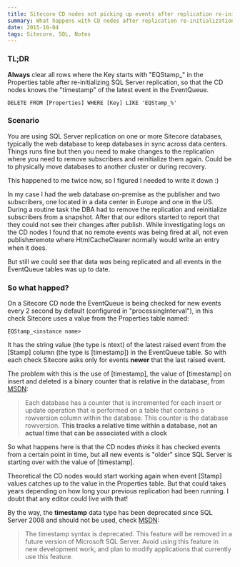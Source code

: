 ```yaml
---
title: Sitecore CD nodes not picking up events after replication re-initialization
summary: What happens with CD nodes after replication re-initialization and why do they ignore all events?
date: 2015-10-04
tags: Sitecore, SQL, Notes
---
```


### TL;DR

**Always** clear all rows where the Key starts with "EQStamp_" in the Properties table after re-initializing SQL Server replication, so that the CD nodes knows the "timestamp" of the latest event in the EventQueue.

	DELETE FROM [Properties] WHERE [Key] LIKE 'EQStamp_%'

### Scenario

You are using SQL Server replication on one or more Sitecore databases, typically the web database to keep databases in sync across data centers. Things runs fine but then you need to make changes to the replication where you need to remove subscribers and reinitialize them again. Could be to physically move databases to another cluster or during recovery.

This happened to me twice now, so I figured I needed to write it down :) 

In my case I had the web database on-premise as the publisher and two subscribers, one located in a data center in Europe and one in the US. During a routine task the DBA had to remove the replication and reinitialize subscribers from a snapshot. After that our editors started to report that they could not see their changes after publish. While investigating logs on the CD nodes I found that no remote events was being fired at all, not even publish:end:remote where HtmlCacheClearer normally would write an entry when it does. 

But still we could see that data *was* being replicated and all events in the EventQueue tables was up to date.

### So what happed?

On a Sitecore CD node the EventQueue is being checked for new events every 2 second by default (configured in "processingInterval"), in this check Sitecore uses a value from the Properties table named:

	EQStamp_<instance name>
	
It has the string value (the type is ntext) of the latest raised event from the [Stamp] column (the type is [timestamp]) in the EventQueue table. So with each check Sitecore asks only for events **newer** that the last raised event.

The problem with this is the use of [timestamp], the value of [timestamp] on insert and deleted is a binary counter that is relative in the database, from [MSDN](https://msdn.microsoft.com/en-us/library/ms182776.aspx):

>Each database has a counter that is incremented for each insert or update operation that is performed on a table that contains a rowversion column within the database. This counter is the database rowversion. **This tracks a relative time within a database, not an actual time that can be associated with a clock**

So what happens here is that the CD nodes *thinks* it has checked events from a certain point in time, but all new events is "older" since SQL Server is starting over with the value of [timestamp].

Theoretical the CD nodes would start working again when event [Stamp] values catches up to the value in the Properties table. But that could takes years depending on how long your previous replication had been running. I doubt that any editor could live with that!

By the way, the **timestamp** data type has been deprecated since SQL Server 2008 and should not be used, check [MSDN](https://msdn.microsoft.com/en-us/library/ms182776.aspx):

>The timestamp syntax is deprecated. This feature will be removed in a future version of Microsoft SQL Server. Avoid using this feature in new development work, and plan to modify applications that currently use this feature.
